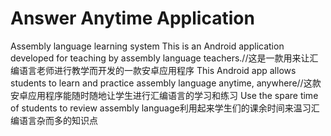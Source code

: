 # Answer Anytime Application
Assembly language learning system This is an Android application developed for teaching by assembly language teachers.//这是一款用来让汇编语言老师进行教学而开发的一款安卓应用程序
This Android app allows students to learn and practice assembly language anytime, anywhere//这款安卓应用程序能随时随地让学生进行汇编语言的学习和练习
Use the spare time of students to review assembly language利用起来学生们的课余时间来温习汇编语言杂而多的知识点
